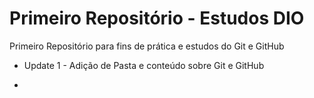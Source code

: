# Primeiro Repositório - Estudos DIO

Primeiro Repositório para fins de prática e estudos do Git e GitHub



- Update 1 - Adição de Pasta e conteúdo sobre Git e GitHub

- 
